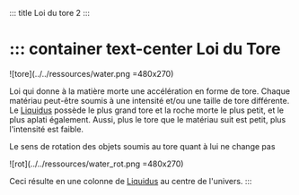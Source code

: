 ::: title Loi du tore 2
:::

::: container text-center
Loi du Tore
===========

![tore](../../ressources/water.png =480x270)

Loi qui donne à la matière morte une accélération en forme de tore. Chaque matériau peut-être soumis à une intensité et/ou une taille de tore différente. Le [Liquidus](liquidus.md) possède le plus grand tore et la roche morte le plus petit, et le plus aplati également. Aussi, plus le tore que le matériau suit est petit, plus l'intensité est faible.

Le sens de rotation des objets soumis au tore quant à lui ne change pas

![rot](../../ressources/water_rot.png =480x270)

Ceci résulte en une colonne de [Liquidus](liquidus.md) au centre de l'univers.
:::